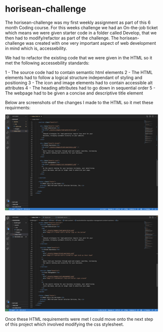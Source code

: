 # horisean-challenge

The horisean-challenge was my first weekly assignment as part of this 6 month Coding course. For this weeks challenge we had an On-the-job ticket which means we were given starter code in a folder called Develop, that we then had to modify/refactor as part of the challenge. The horisean-challenge was created with one very important aspect of web development in mind which is, accessebility. 

We had to refactor the existing code that we were given in the HTML so it met the following accessebility standards:

1 - The source code had to contain semantic html elements
2 - The HTML elements had to follow a logical structure independant of styling and positioning
3 - The icon and image elements had to contain accessible alt attributes
4 - The heading attributes had to go down in sequential order
5 - The webpage had to be given a concise and descriptive title element

Below are screenshots of the changes I made to the HTML so it met these requirments:

![Alt text](assets/html%20before.png)

![Alt text](assets/html%20after.png)


Once these HTML requirements were met I could move onto the next step of this project which involved modifying the css stylesheet.




<!-- README file with description, screenshot, and link to deployed application. -->

